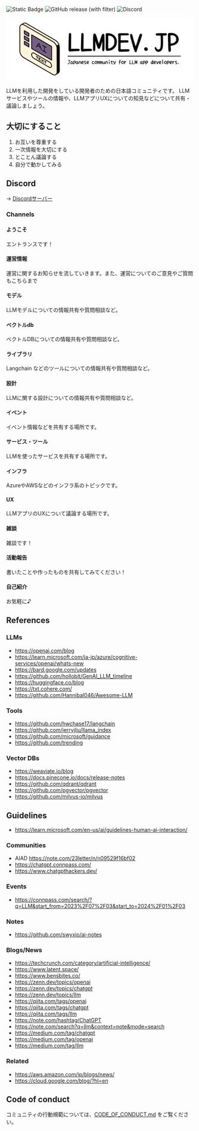 ![Static Badge](https://img.shields.io/badge/enjoy-llmdev-blue)
![GitHub release (with filter)](https://img.shields.io/github/v/release/moekidev/llmdev.jp)
![Discord](https://img.shields.io/discord/1124682499998621737)

![llmdev.jp](./logo.png)

LLMを利用した開発をしている開発者のための日本語コミュニティです。
LLMサービスやツールの情報や、LLMアプリUXについての知見などについて共有・議論しましょう。

## 大切にすること

1. お互いを尊重する
2. 一次情報を大切にする
3. とことん議論する
4. 自分で動かしてみる

## Discord
→ [Discordサーバー](https://discord.gg/neVfeUgs)

### Channels
#### ⁠ようこそ
エントランスです！

#### ⁠運営情報
運営に関するお知らせを流していきます。また、運営についてのご意見やご質問もこちらまで

#### ⁠モデル
LLMモデルについての情報共有や質問相談など。

#### ⁠ベクトルdb
ベクトルDBについての情報共有や質問相談など。

#### ⁠ライブラリ
Langchain などのツールについての情報共有や質問相談など。

#### ⁠設計
LLMに関する設計についての情報共有や質問相談など。

#### イベント
イベント情報などを共有する場所です。

#### サービス・ツール
LLMを使ったサービスを共有する場所です。

#### インフラ
AzureやAWSなどのインフラ系のトピックです。

#### UX
LLMアプリのUXについて議論する場所です。

#### ⁠雑談
雑談です！

#### ⁠活動報告
書いたことや作ったものを共有してみてください！

#### ⁠自己紹介
お気軽に♪

## References
### LLMs
- https://openai.com/blog
- https://learn.microsoft.com/ja-jp/azure/cognitive-services/openai/whats-new
- https://bard.google.com/updates
- https://github.com/hollobit/GenAI_LLM_timeline
- https://huggingface.co/blog
- https://txt.cohere.com/
- https://github.com/Hannibal046/Awesome-LLM

### Tools
- https://github.com/hwchase17/langchain
- https://github.com/jerryjliu/llama_index
- https://github.com/microsoft/guidance
- https://github.com/trending

### Vector DBs
- https://weaviate.io/blog
- https://docs.pinecone.io/docs/release-notes
- https://github.com/qdrant/qdrant
- https://github.com/pgvector/pgvector
- https://github.com/milvus-io/milvus

## Guidelines
- https://learn.microsoft.com/en-us/ai/guidelines-human-ai-interaction/

### Communities
- AIAD https://note.com/23letter/n/n09529f16bf02
- https://chatgpt.connpass.com/
- https://www.chatgpthackers.dev/

### Events
- https://connpass.com/search/?q=LLM&start_from=2023%2F07%2F03&start_to=2024%2F01%2F03

### Notes
- https://github.com/swyxio/ai-notes

### Blogs/News
- https://techcrunch.com/category/artificial-intelligence/
- https://www.latent.space/
- https://www.bensbites.co/
- https://zenn.dev/topics/openai
- https://zenn.dev/topics/chatgpt
- https://zenn.dev/topics/llm
- https://qiita.com/tags/openai
- https://qiita.com/tags/chatgpt
- https://qiita.com/tags/llm
- https://note.com/hashtag/ChatGPT
- https://note.com/search?q=llm&context=note&mode=search
- https://medium.com/tag/chatgpt
- https://medium.com/tag/openai
- https://medium.com/tag/llm

### Related
- https://aws.amazon.com/jp/blogs/news/
- https://cloud.google.com/blog/?hl=en

## Code of conduct
コミュニティの行動規範については、[CODE_OF_CONDUCT.md](./CODE_OF_CONDUCT.md) をご覧ください。
